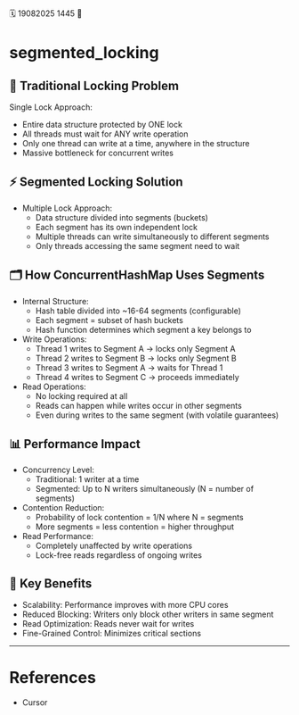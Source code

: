 🗓️ 19082025 1445
📎

# segmented_locking
## 🔐 Traditional Locking Problem
Single Lock Approach:
- Entire data structure protected by ONE lock
- All threads must wait for ANY write operation
- Only one thread can write at a time, anywhere in the structure
- Massive bottleneck for concurrent writes
## ⚡ Segmented Locking Solution
- Multiple Lock Approach:
	-	Data structure divided into segments (buckets)
	-	Each segment has its own independent lock
	-	Multiple threads can write simultaneously to different segments
	-	Only threads accessing the same segment need to wait
## 🗂️ How ConcurrentHashMap Uses Segments
- Internal Structure:
	- Hash table divided into ~16-64 segments (configurable)
	- Each segment = subset of hash buckets
	- Hash function determines which segment a key belongs to
- Write Operations:
	- Thread 1 writes to Segment A → locks only Segment A
	- Thread 2 writes to Segment B → locks only Segment B
	- Thread 3 writes to Segment A → waits for Thread 1
	- Thread 4 writes to Segment C → proceeds immediately
- Read Operations:
	- No locking required at all
	- Reads can happen while writes occur in other segments
	- Even during writes to the same segment (with volatile guarantees)
## 📊 Performance Impact
- Concurrency Level:
	- Traditional: 1 writer at a time
	- Segmented: Up to N writers simultaneously (N = number of segments)
- Contention Reduction:
	- Probability of lock contention = 1/N where N = segments
	- More segments = less contention = higher throughput
- Read Performance:
	- Completely unaffected by write operations
	- Lock-free reads regardless of ongoing writes

## 🎯 Key Benefits
- Scalability: Performance improves with more CPU cores
- Reduced Blocking: Writers only block other writers in same segment
- Read Optimization: Reads never wait for writes
- Fine-Grained Control: Minimizes critical sections

---
# References
- Cursor
